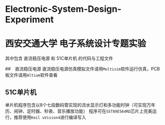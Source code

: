 # Electronic-System-Design-Experiment
# 西安交通大学 电子系统设计专题实验
其中包含 直流稳压电源 和 51C单片机 的代码与工程文件

##　直流稳压电源
直流稳压电源仿真模拟文件请用```Multisim```软件运行仿真，PCB板文件请用```Altium```软件查看

## 51C单片机
单片机程序包含以8个七段数码管实现的流水显示灯和多功能时钟（可实现万年历、闹钟、定时器、秒表、音乐播放功能）
程序可在```SST89E564RD```芯片上完美运行，推荐使用```Keil uVision4```进行编译写入
